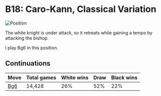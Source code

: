 # B18: Caro-Kann, Classical Variation

![Position](https://chessboardimage.com/rn1qkbnr/pp2pppp/2p5/5b2/3P4/6N1/PPP2PPP/R1BQKBNR.png)

The white knight is under attack, so it retreats while gaining a tempo by
attacking the bishop.

I play Bg6 in this position.

## Continuations

Move                                                        | Total games | White wins | Draw | Black wins
------------------------------------------------------------|-------------|------------|------|-----------
[Bg6](rn1qkbnr-pp2pppp-2p3b1-8-3P4-6N1-PPP2PPP-R1BQKBNR.md) | 14,428      | 26%        | 52%  | 22%

